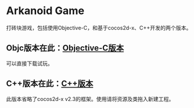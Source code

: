 # Arkanoid Game
打砖块游戏，包括使用Objective-C，和基于cocos2d-x、C++开发的两个版本。

## Objc版本在此：[Objective-C版本](https://github.com/ChiakiQ/Arknoid/tree/arkanoid-Objective-C)
可以直接下载试玩。
## C++版本在此：[C++版本](https://github.com/ChiakiQ/Arknoid/tree/arkanoid-C++)
此版本省略了cocos2d-x v2.3的框架。使用请将资源及类拖入新建工程。
